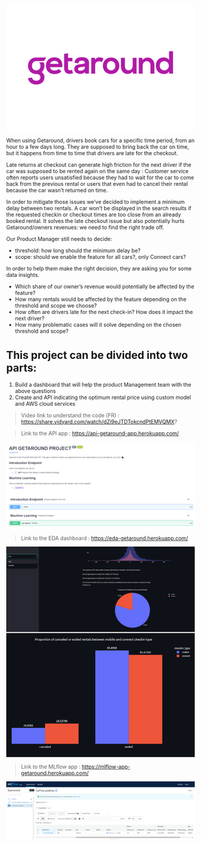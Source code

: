 
<img src='getaround.png'>

When using Getaround, drivers book cars for a specific time period, from an hour to a few days long. They are supposed to bring back the car on time, but it happens from time to time that drivers are late for the checkout.

Late returns at checkout can generate high friction for the next driver if the car was supposed to be rented again on the same day : Customer service often reports users unsatisfied because they had to wait for the car to come back from the previous rental or users that even had to cancel their rental because the car wasn’t returned on time.

In order to mitigate those issues we’ve decided to implement a minimum delay between two rentals. A car won’t be displayed in the search results if the requested checkin or checkout times are too close from an already booked rental. It solves the late checkout issue but also potentially hurts Getaround/owners revenues: we need to find the right trade off.

Our Product Manager still needs to decide:

- threshold: how long should the minimum delay be?
- scope: should we enable the feature for all cars?, only Connect cars?

In order to help them make the right decision, they are asking you for some data insights.

- Which share of our owner’s revenue would potentially be affected by the feature? 
- How many rentals would be affected by the feature depending on the threshold and scope we choose?
- How often are drivers late for the next check-in? How does it impact the next driver?
- How many problematic cases will it solve depending on the chosen threshold and scope?

# This project can be divided into two parts:
1) Build a dashboard that will help the product Management team with the above questions 
2) Create and API indicating the optimum rental price using custom model and AWS cloud services

> Video link to understand the code (FR) : https://share.vidyard.com/watch/dZi9eJTDTokcndPtEMVQMX?

> Link to the API app : https://api-getaround-app.herokuapp.com/ 

<img src='PNG/API getaround.png'>

> Link to the EDA dashboard : https://eda-getaround.herokuapp.com/
<img src='PNG/getaround1.png'>
<img src='PNG/getaround2.png'>

> Link to the MLflow app : https://mlflow-app-getaround.herokuapp.com/
<img src='PNG/ml flow.png'>
